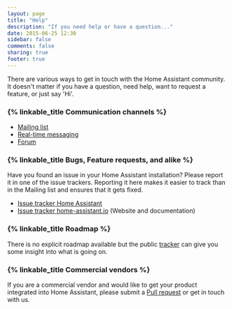 ```yaml
---
layout: page
title: "Help"
description: "If you need help or have a question..."
date: 2015-06-25 12:30
sidebar: false
comments: false
sharing: true
footer: true
---
```


There are various ways to get in touch with the Home Assistant community. It doesn't matter if you have a question, need help, want to request a feature, or just say 'Hi'.

### {% linkable_title Communication channels %} 

- [Mailing list](https://groups.google.com/forum/#!forum/home-assistant-dev)
- [Real-time messaging](https://gitter.im/balloob/home-assistant)
- [Forum](https://automic.us/forum/)

### {% linkable_title Bugs, Feature requests, and alike %}

Have you found an issue in your Home Assistant installation? Please report it in one of the issue trackers. Reporting it here makes it easier to track than in the Mailing list and ensures that it gets fixed.

- [Issue tracker Home Assistant](https://github.com/balloob/home-assistant/issues)
- [Issue tracker home-assistant.io](https://github.com/balloob/home-assistant.io/issues) (Website and documentation)

### {% linkable_title Roadmap %}

There is no explicit roadmap available but the public [tracker](https://www.pivotaltracker.com/n/projects/1250084) can give you some insight into what is going on.

### {% linkable_title Commercial vendors %}

If you are a commercial vendor and would like to get your product integrated into Home Assistant, please submit a [Pull request](https://github.com/balloob/home-assistant/pulls) or get in touch with us.

